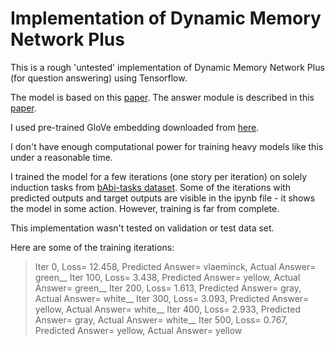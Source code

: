 # Implementation of Dynamic Memory Network Plus

This is a rough 'untested' implementation of Dynamic Memory Network Plus (for question answering) using Tensorflow.

The model is based on this [paper](https://arxiv.org/abs/1603.01417). The answer module is described in this [paper](https://arxiv.org/pdf/1506.07285.pdf).

I used pre-trained GloVe embedding downloaded from [here](https://nlp.stanford.edu/projects/glove/).

I don't have enough computational power for training heavy models like this under a reasonable time.

I trained the model for a few iterations (one story per iteration) on solely induction tasks from [bAbi-tasks dataset](https://research.fb.com/downloads/babi/). Some of the iterations with predicted outputs and target outputs are visible in
the ipynb file - it shows the model in some action. However, training is far from complete.

This implementation wasn't tested on validation or test data set.

Here are some of the training iterations:


>Iter 0, Loss= 12.458, Predicted Answer= vlaeminck, Actual Answer= green__
>Iter 100, Loss= 3.438, Predicted Answer= yellow, Actual Answer= green__
>Iter 200, Loss= 1.613, Predicted Answer= gray, Actual Answer= white__
>Iter 300, Loss= 3.093, Predicted Answer= yellow, Actual Answer= white__
>Iter 400, Loss= 2.933, Predicted Answer= gray, Actual Answer= white__
>Iter 500, Loss= 0.767, Predicted Answer= yellow, Actual Answer= yellow








